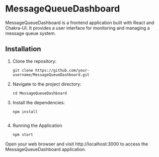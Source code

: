 # MessageQueueDashboard

MessageQueueDashboard is a frontend application built with React and Chakra-UI. It provides a user interface for monitoring and managing a message queue system.

## Installation

1. Clone the repository:

   ```shell
   git clone https://github.com/your-username/MessageQueueDashboard.git

2. Navigate to the project directory:

   ```shell
   cd MessageQueueDashboard

3. Install the dependencies:

   ```shell
   npm install


4. Running the Application

   ```shell
   npm start

Open your web browser and visit http://localhost:3000 to access the MessageQueueDashboard application.
